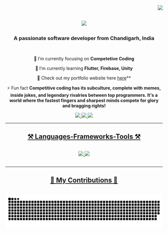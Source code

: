 <img align="right" src="https://visitor-badge.laobi.icu/badge?page_id=PranayBhatnagar.PranayBhatnagar" />

<h1 align="center">
    <img src="https://readme-typing-svg.herokuapp.com/?font=Righteous&size=35&center=true&vCenter=true&width=500&height=70&duration=4000&lines=Hi+There!+👋;+I'm+Pranay+Bhatnagar!;" />
</h1>

<h3 align="center">A passionate software developer from Chandigarh, India</h3>

<br/>

<div align="center">
 
 🔭 I’m currently focusing on **Competetive Coding**
 
 🌱 I’m currently learning **Flutter, Firebase, Unity**

💬 Check out my portfolio website here [here](http://pranaybhatnagar.framer.website/)**

⚡ Fun fact **Competitive coding has its subculture, complete with memes, inside jokes, and legendary rivalries between top programmers. It's a world where the fastest fingers and sharpest minds compete for glory and bragging rights!**

 </div>
 
<div align="center"> 
  <a href="mailto:pranaybhatnagar2025@gmail.com">
    <img src="https://img.shields.io/badge/Gmail-333333?style=for-the-badge&logo=gmail&logoColor=red" />
  </a>
  <a href="https://linkedin.com/in/pranay-bhatnagar" target="_blank">
    <img src="https://img.shields.io/badge/LinkedIn-0077B5?style=for-the-badge&logo=linkedin&logoColor=white" target="_blank" />
  </a>
  <a href="https://leetcode.com/u/Pranay_Bhatnagar/" target="_blank">
     <img src="https://img.shields.io/badge/dynamic/json?style=for-the-badge&labelColor=black&color=%23ffa116&label=Solved&query=solved&url=https%3A%2F%2Fleetcode-badge.vercel.app%2Fapi%2Fusers%2FPranay_Bhatnagar&logo=leetcode&logoColor=yellow" target="_blank" />
    <a href="https://leetcode.com/u/Pranay_Bhatnagar/" target="_blank>
        <img src="
  </a>
</div>

 <hr/>
 
<h2 align="center">⚒️ Languages-Frameworks-Tools ⚒️</h2>
<br/>
<div align="center">
    <img src="https://skillicons.dev/icons?i=vscode,github,figma,tailwind,git,cpp,java,python,c,r,golang,flutter,dart" />
    <img src="https://skillicons.dev/icons?i=bootstrap,html,css,python,firebase,c,java,mysql,flask,xd,illustrator" /><br>
</div>

<br/>
<hr/>

<div align="center">
  <h2>🐍 My Contributions 🐍</h2>
  <br>
  <img alt="snake eating my contributions" src="https://raw.githubusercontent.com/PranayBhatnagar/PranayBhatnagar/output/github-contribution-grid-snake.svg" />
  
  <br/><br/><br/>
</div>
